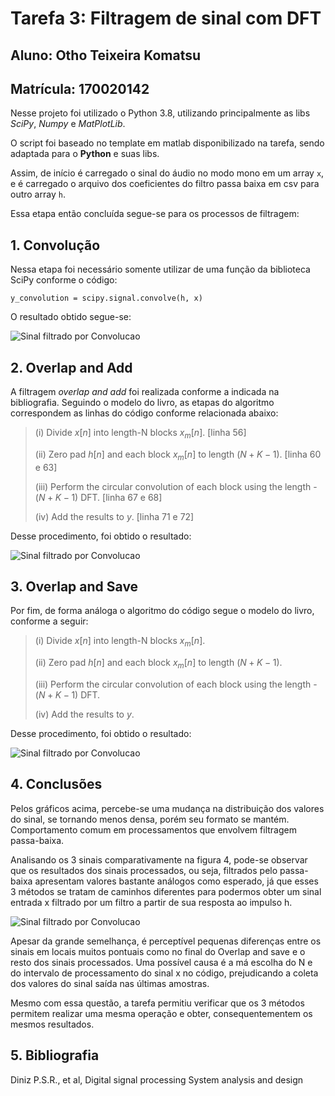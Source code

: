 # Tarefa 3: Filtragem de sinal com DFT
## Aluno: Otho Teixeira Komatsu
## Matrícula: 170020142

Nesse projeto foi utilizado o Python 3.8, utilizando principalmente as libs 
*SciPy*, *Numpy* e *MatPlotLib*. 

O script foi baseado no template em matlab disponibilizado na tarefa, 
sendo adaptada para o **Python** e suas libs.

Assim, de início é carregado o sinal do áudio no modo mono em um array `x`, e é 
carregado o arquivo dos coeficientes do filtro passa baixa em csv para outro 
array `h`. 

Essa etapa então concluída segue-se para os processos de filtragem:

## 1. Convolução

Nessa etapa foi necessário somente utilizar de uma função da biblioteca SciPy 
conforme o código:

```y_convolution = scipy.signal.convolve(h, x)```

O resultado obtido segue-se:

![Sinal filtrado por Convolucao](./Images/Linear_conv.png)

## 2. Overlap and Add

A filtragem *overlap and add* foi realizada conforme a indicada na bibliografia.
Seguindo o modelo do livro, as etapas do algoritmo correspondem as linhas do 
código conforme relacionada abaixo:

> (i)   Divide $x[n]$ into length-N blocks $x_{m}[n]$. [linha 56]
> 
> (ii)  Zero pad $h[n]$ and each block $x_{m}[n]$ to length $(N + K - 1)$. [linha 60 e 63]
> 
> (iii) Perform the circular convolution of each block using the length - $(N + K - 1)$ DFT. 
> [linha 67 e 68]
> 
> (iv)  Add the results to $y$. [linha 71 e 72]

Desse procedimento, foi obtido o resultado:

![Sinal filtrado por Convolucao](./Images/OA.png)

## 3. Overlap and Save

Por fim, de forma análoga o algoritmo do código segue o modelo do livro, conforme a seguir:

> (i) Divide $x[n]$ into length-N blocks $x_m[n]$.
> 
> (ii) Zero pad $h[n]$ and each block $x_{m}[n]$ to length $(N + K - 1)$.
> 
> (iii) Perform the circular convolution of each block using the length - $(N + K - 1)$ DFT.
> 
> (iv) Add the results to $y$.

Desse procedimento, foi obtido o resultado:

![Sinal filtrado por Convolucao](./Images/OS.png)

## 4. Conclusões

Pelos gráficos acima, percebe-se uma mudança na distribuição dos valores do sinal, se tornando menos densa, porém seu formato se mantém. Comportamento comum em processamentos que envolvem filtragem passa-baixa.

Analisando os 3 sinais comparativamente na figura 4, pode-se observar que os resultados dos sinais processados, ou seja, filtrados pelo passa-baixa apresentam valores bastante análogos como esperado, já que esses 3 métodos se tratam de caminhos diferentes para podermos obter um sinal entrada x filtrado por um filtro a partir de sua resposta ao impulso h. 

![Sinal filtrado por Convolucao](./Images/outputs_comparison.png)

Apesar da grande semelhança, é perceptível pequenas diferenças entre os sinais em locais muitos pontuais como no final do Overlap and save e o resto dos sinais processados. Uma possível causa é a má escolha do N e do intervalo de processamento do sinal x no código, prejudicando a coleta dos valores do sinal saída nas últimas amostras.

Mesmo com essa questão, a tarefa permitiu verificar que os 3 métodos permitem realizar uma mesma operação e obter, consequentementem os mesmos resultados.

## 5. Bibliografia
Diniz P.S.R., et al, Digital signal processing System analysis and design